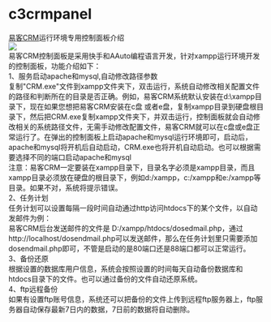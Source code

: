 c3crmpanel
==========

<a href="http://www.c3crm.com" target="_blank">易客CRM</a>运行环境专用控制面板介绍<br>
<img src="http://www.c3crm.com/d/file/fwzx/cjwt/2013-03-14/fec746c2e8701ad80958b9ad53c8ee7e.jpg"><br>
易客CRM控制面板是采用快手和AAuto编程语言开发，针对xampp运行环境开发的控制面板，功能介绍如下：<br>
1、服务启动apache和mysql,自动修改路径参数<br>
复制"CRM.exe"文件到xampp文件夹下，双击运行，系统自动修改相关配置文件的路径和判断所在的目录是否正确。例如，易客CRM系统默认安装在d:\xampp目录下，现在如果您想把易客CRM安装在c盘 或者e盘，复制xampp目录到硬盘根目录下，然后把CRM.exe复制xampp文件夹下，并双击运行，控制面板就会自动修改相关的系统路径文件，无需手动修改配置文件，易客CRM就可以在c盘或e盘正常运行了。在弹出的控制面板上启动apache和mysql运行环境即可，启动后，apache和mysql将开机后自动启动，CRM.exe也将开机自动启动。也可以根据需要选择不同的端口启动apache和mysql<br>
注意：易客CRM一定要装在xampp目录下，目录名字必须是xampp目录，而且xampp目录必须放在硬盘的根目录下，例如d:/xampp，c:/xampp和e:/xampp等目录。如果不对，系统将提示错误。<br>
2、任务计划<br>
任务计划可以设置每隔一段时间自动通过http访问htdocs下的某个文件，以自动发邮件为例：<br>
易客CRM后台发送邮件的文件是 D:/xampp/htdocs/dosedmail.php，通过http://localhost/dosendmail.php可以发送邮件，那么在任务计划里只需要添加dosendmail.php即可，不管是启动的是80端口还是88端口都可以正常运行。<br>
3、备份还原<br>
根据设置的数据库用户信息，系统会按照设置的时间每天自动备份数据库和htdocs目录下的文件。也可以通过备份的文件自动还原系统。<br>
4、ftp远程备份<br>
如果有设置ftp账号信息，系统还可以把备份的文件上传到远程ftp服务器上，ftp服务器自动保存最新7日内的数据，7日前的数据将自动删除。<br>